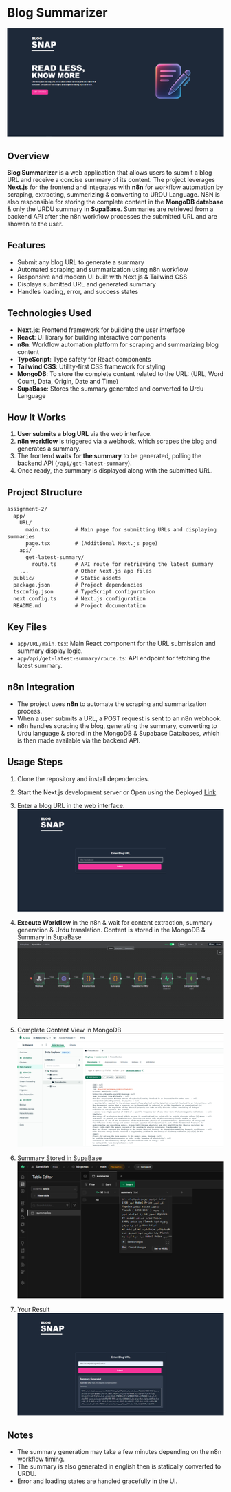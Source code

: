 # Blog Summarizer
![Main Page](/assignment-2/public/ProjectImages/MainPage.PNG)


## Overview
**Blog Summarizer** is a web application that allows users to submit a blog URL and receive a concise summary of its content. The project leverages **Next.js** for the frontend and integrates with **n8n** for workflow automation by scraping, extracting, summerizing & converting to URDU Language. N8N is also responsible for storing the complete content in the **MongoDB database** & only the URDU summary in **SupaBase**. Summaries are retrieved from a backend API after the n8n workflow processes the submitted URL and are showen to the user.

## Features
- Submit any blog URL to generate a summary
- Automated scraping and summarization using n8n workflow
- Responsive and modern UI built with Next.js & Tailwind CSS
- Displays submitted URL and generated summary
- Handles loading, error, and success states

## Technologies Used
- **Next.js**: Frontend framework for building the user interface
- **React**: UI library for building interactive components
- **n8n**: Workflow automation platform for scraping and summarizing blog content
- **TypeScript**: Type safety for React components
- **Tailwind CSS**: Utility-first CSS framework for styling
- **MongoDB**: To store the complete content related to the URL: (URL, Word Count, Data, Origin, Date and Time)
- **SupaBase**: Stores the summary generated and converted to Urdu Language

## How It Works
1. **User submits a blog URL** via the web interface.
2. **n8n workflow** is triggered via a webhook, which scrapes the blog and generates a summary.
3. The frontend **waits for the summary** to be generated, polling the backend API (`/api/get-latest-summary`).
4. Once ready, the summary is displayed along with the submitted URL.

## Project Structure
```
assignment-2/
  app/
    URL/
      main.tsx        # Main page for submitting URLs and displaying summaries
      page.tsx        # (Additional Next.js page)
    api/
      get-latest-summary/
        route.ts      # API route for retrieving the latest summary
    ...               # Other Next.js app files
  public/             # Static assets
  package.json        # Project dependencies
  tsconfig.json       # TypeScript configuration
  next.config.ts      # Next.js configuration
  README.md           # Project documentation
```

## Key Files
- `app/URL/main.tsx`: Main React component for the URL submission and summary display logic.
- `app/api/get-latest-summary/route.ts`: API endpoint for fetching the latest summary.

## n8n Integration
- The project uses **n8n** to automate the scraping and summarization process.
- When a user submits a URL, a POST request is sent to an n8n webhook.
- n8n handles scraping the blog, generating the summary, converting to Urdu language & stored in the MongoDB & Supabase Databases, which is then made available via the backend API.

## Usage Steps
1. Clone the repository and install dependencies.
2. Start the Next.js development server or Open using the Deployed [Link](https://example.com).

3. Enter a blog URL in the web interface.
![URL Page](/assignment-2/public/ProjectImages/URLPage.PNG)

4. **Execute Workflow** in the n8n & wait for content extraction, summary generation & Urdu translation. Content is stored in the MongoDB & Summary in SupaBase
![N8N](/assignment-2/public/ProjectImages/n8n.PNG)


5. Complete Content View in MongoDB
![MongoDB](/assignment-2/public/ProjectImages/MongoDB.PNG)

6. Summary Stored in SupaBase
![SupaBase](/assignment-2/public/ProjectImages/SupaBase.PNG)

7. Your Result
![Result](/assignment-2/public/ProjectImages/Result.PNG)


## Notes
- The summary generation may take a few minutes depending on the n8n workflow timing.
- The summary is also generated in english then is statically converted to URDU.
- Error and loading states are handled gracefully in the UI.
